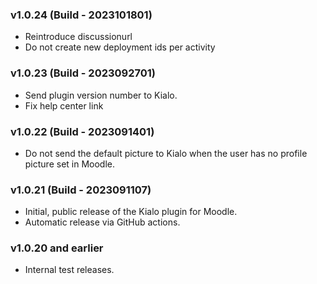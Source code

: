 ### v1.0.24 (Build - 2023101801)

* Reintroduce discussionurl
* Do not create new deployment ids per activity

### v1.0.23 (Build - 2023092701)

* Send plugin version number to Kialo.
* Fix help center link

### v1.0.22 (Build - 2023091401)

* Do not send the default picture to Kialo when the user has no profile picture set in Moodle.

### v1.0.21 (Build - 2023091107)

* Initial, public release of the Kialo plugin for Moodle.
* Automatic release via GitHub actions.

### v1.0.20 and earlier

* Internal test releases.
